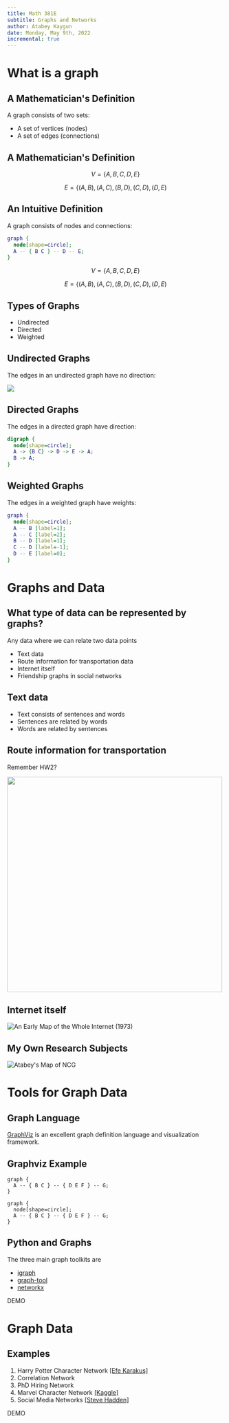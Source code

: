 ```yaml
---
title: Math 381E
subtitle: Graphs and Networks
author: Atabey Kaygun
date: Monday, May 9th, 2022
incremental: true
---
```


# What is a graph

## A Mathematician's Definition

A graph consists of two sets:

- A set of vertices (nodes)
- A set of edges (connections)

## A Mathematician's Definition

$$ V = \{ A, B, C, D, E \}$$

$$ E = \{ (A,B), (A,C), (B,D), (C,D), (D,E) $$ 

## An Intuitive Definition

A graph consists of nodes and connections:

~~~~ {.dot }
graph {
  node[shape=circle];
  A -- { B C } -- D -- E;
}
~~~~

$$ V = \{ A, B, C, D, E \}$$

$$ E = \{ (A,B), (A,C), (B,D), (C,D), (D,E) $$ 

## Types of Graphs

- Undirected
- Directed
- Weighted

## Undirected Graphs

The edges in an undirected graph have no direction:

![](image-1.png)

## Directed Graphs

The edges in a directed graph have direction:

~~~~ {.dot }
digraph {
  node[shape=circle];
  A -> {B C} -> D -> E -> A;
  B -> A;
}
~~~~

## Weighted Graphs

The edges in a weighted graph have weights:

~~~~ {.dot }
graph {
  node[shape=circle];
  A -- B [label=1];
  A -- C [label=2];
  B -- D [label=1];
  C -- D [label=-1];
  D -- E [label=0];
}
~~~~

# Graphs and Data

## What type of data can be represented by graphs?

Any data where we can relate two data points

- Text data
- Route information for transportation data
- Internet itself
- Friendship graphs in social networks

## Text data

- Text consists of sentences and words
- Sentences are related by words
- Words are related by sentences

## Route information for transportation

Remember HW2?

<img height="500px" src="transportation.png">

## Internet itself

![An Early Map of the Whole Internet (1973)](arpanet.png)

## My Own Research Subjects

![Atabey's Map of NCG](ncg.png)

# Tools for Graph Data

## Graph Language

[GraphViz](https://graphviz.org/) is an excellent graph definition language and visualization framework.

## Graphviz Example

```
graph {
  A -- { B C } -- { D E F } -- G;
}
```

~~~~ {.dot}
graph {
  node[shape=circle];
  A -- { B C } -- { D E F } -- G;
}
~~~~


## Python and Graphs

The three main graph toolkits are

* [igraph](https://igraph.org) 
* [graph-tool](https://graph-tool.skewed.de/static/doc/index.html)
* [networkx](https://networkx.org)

DEMO

# Graph Data 

## Examples

1. Harry Potter Character Network [[Efe Karakuş]](https://github.com/efekarakus/potter-network/tree/master/data)
2. Correlation Network 
2. PhD Hiring Network
3. Marvel Character Network [[Kaggle]](https://www.kaggle.com/datasets/dannielr/marvel-superheroes) 
4. Social Media Networks [[Steve Hadden]](https://towardsdatascience.com/how-to-download-and-visualize-your-twitter-network-f009dbbf107b)

DEMO
